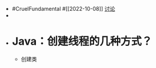 - #CruelFundamental #[[2022-10-08]] [讨论](https://github.com/CYZH1307/CruelFundamental/tree/main/homework/202210/08)
-
- # Java：创建线程的几种方式？
	- 创建类